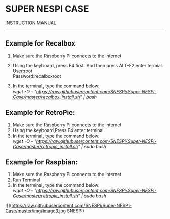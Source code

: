 SUPER  NESPI CASE
===
INSTRUCTION MANUAL
***
Example for Recalbox
---
1. Make sure the Raspberry Pi connects to the internet
2. Using the keyboard, press F4 first. And then press ALT-F2 enter termial.<br>
User:root<br>
Password:recalboxroot

3. In the terminal, type the  command below:<br>
*wget -O - "https://raw.githubusercontent.com/SNESPi/Super-NESPi-Case/master/recalbox_install.sh" | bash*

Example for RetroPie:
---
1. Make sure the Raspberry Pi connects to the internet
2. Using the keyboard,Press F4 enter terminal
3. In the terminal, type the  command below:<br>
*wget -O - "https://raw.githubusercontent.com/SNESPi/Super-NESPi-Case/master/retropie_install.sh" | sudo bash*

Example for Raspbian:
---
1. Make sure the Raspberry Pi connects to the internet
2. Run Terminal
3. In the terminal, type the  command below:<br>
*wget -O - "https://raw.githubusercontent.com/SNESPi/Super-NESPi-Case/master/retropie_install.sh" | sudo bash*

![](https://raw.githubusercontent.com/SNESPi/Super-NESPi-Case/master/img/image3.jpg SNESPI)
